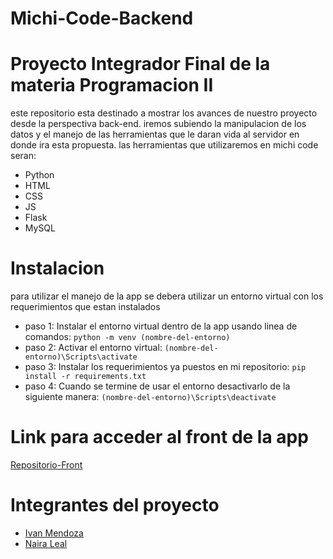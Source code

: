 # Michi-Code-Backend

# Proyecto Integrador Final de la materia Programacion II

este repositorio esta destinado a mostrar los avances de nuestro proyecto desde la perspectiva back-end.
iremos subiendo la manipulacion de los datos y el manejo de las herramientas que le daran vida al servidor en donde ira esta propuesta.
las herramientas que utilizaremos en michi code seran:
* Python
* HTML
* CSS
* JS
* Flask
* MySQL

# Instalacion

para utilizar el manejo de la app se debera utilizar un entorno virtual con los requerimientos que estan instalados
* paso 1: Instalar el entorno virtual dentro de la app usando linea de comandos: ```python -m venv (nombre-del-entorno)```
* paso 2: Activar el entorno virtual: ```(nombre-del-entorno)\Scripts\activate```
* paso 3: Instalar los requerimientos ya puestos en mi repositorio: ```pip install -r requirements.txt```
* paso 4: Cuando se termine de usar el entorno desactivarlo de la siguiente manera: ```(nombre-del-entorno)\Scripts\deactivate```


# Link para acceder al front de la app

[Repositorio-Front](https://github.com/IvanGonzalo23/Michi-Code-Frontend)

# Integrantes del proyecto

* [Ivan Mendoza](https://github.com/IvanGonzalo23)
* [Naira Leal](https://github.com/Naikl12)
